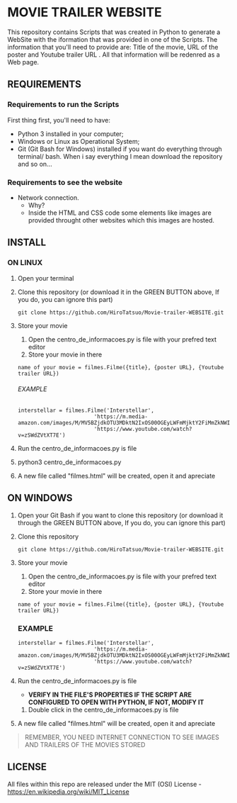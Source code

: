 # MOVIE TRAILER WEBSITE

This repository contains Scripts that was created in Python to generate a WebSite with the iformation that was provided in one of the Scripts. The information that you'll need to provide are: Title of the movie, URL of the poster and Youtube trailer URL . All that information will be redenred as a Web page.

## REQUIREMENTS
### Requirements to run the Scripts

First thing first, you'll need to have:

*   Python 3 installed in your computer;
*   Windows or Linux as Operational System;
*   Git (Git Bash for Windows) installed if you want do everything through terminal/ bash. When i say everything I mean download the repository and so on...

### Requirements to see the website

*   Network connection.
    - Why?
    - Inside the HTML and CSS code some elements like images are provided throught other websites which this images are hosted.

## INSTALL
### ON LINUX

1.  Open your terminal
1.  Clone this repository (or download it in the GREEN BUTTON above, If you do, you can ignore this part)
    ```    
    git clone https://github.com/HiroTatsuo/Movie-trailer-WEBSITE.git    
    ```
1.  Store your movie
    1.  Open the centro_de_informacoes.py is file with your prefred text editor
    1.  Store your movie in there
    ```    
    name of your movie = filmes.Filme({title}, {poster URL}, {Youtube trailer URL})
    ```
    ###### EXAMPLE
    ```
    interstellar = filmes.Filme('Interstellar',
                            'https://m.media-amazon.com/images/M/MV5BZjdkOTU3MDktN2IxOS00OGEyLWFmMjktY2FiMmZkNWIyODZiXkEyXkFqcGdeQXVyMTMxODk2OTU@._V1_SY1000_SX675_AL_.jpg',
                            'https://www.youtube.com/watch?v=zSWdZVtXT7E')                            
    ```
1.  Run the centro_de_informacoes.py is file

1.  python3 centro_de_informacoes.py

1.  A new file called "filmes.html" will be created, open it and apreciate

## ON WINDOWS

1.  Open your Git Bash if you want to clone this repository (or download it through the GREEN BUTTON above, If you do, you can ignore this part)

1.  Clone this repository
    ```
    git clone https://github.com/HiroTatsuo/Movie-trailer-WEBSITE.git 
    ```
1.  Store your movie
    1.  Open the centro_de_informacoes.py is file with your prefred text editor
    1.  Store your movie in there
    ```
    name of your movie = filmes.Filme({title}, {poster URL}, {Youtube trailer URL})
    ```
    ### EXAMPLE
    ```
    interstellar = filmes.Filme('Interstellar',
                            'https://m.media-amazon.com/images/M/MV5BZjdkOTU3MDktN2IxOS00OGEyLWFmMjktY2FiMmZkNWIyODZiXkEyXkFqcGdeQXVyMTMxODk2OTU@._V1_SY1000_SX675_AL_.jpg',
                            'https://www.youtube.com/watch?v=zSWdZVtXT7E')                            
    ```
1.  Run the centro_de_informacoes.py is file
    * **VERIFY IN THE FILE'S PROPERTIES IF THE SCRIPT ARE CONFIGURED TO OPEN WITH PYTHON, IF NOT, MODIFY IT**
    1.  Double click in the centro_de_informacoes.py is file
1.  A new file called "filmes.html" will be created, open it and apreciate

> REMEMBER, YOU NEED INTERNET CONNECTION TO SEE IMAGES AND TRAILERS OF THE MOVIES STORED

## LICENSE

All files within this repo are released under the MIT (OSI) License - https://en.wikipedia.org/wiki/MIT_License
